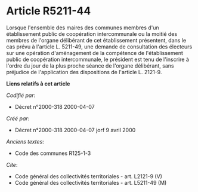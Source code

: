 # Article R5211-44

Lorsque l'ensemble des maires des communes membres d'un établissement public de coopération intercommunale ou la moitié des
membres de l'organe délibérant de cet établissement présentent, dans le cas prévu à l'article L. 5211-49, une demande de
consultation des électeurs sur une opération d'aménagement de la compétence de l'établissement public de coopération
intercommunale, le président est tenu de l'inscrire à l'ordre du jour de la plus proche séance de l'organe délibérant, sans
préjudice de l'application des dispositions de l'article L. 2121-9.

**Liens relatifs à cet article**

_Codifié par_:

  - Décret n°2000-318 2000-04-07

_Créé par_:

  - Décret n°2000-318 2000-04-07 jorf 9 avril 2000

_Anciens textes_:

  - Code des communes R125-1-3

_Cite_:

  - Code général des collectivités territoriales - art. L2121-9 (V)
  - Code général des collectivités territoriales - art. L5211-49 (M)
